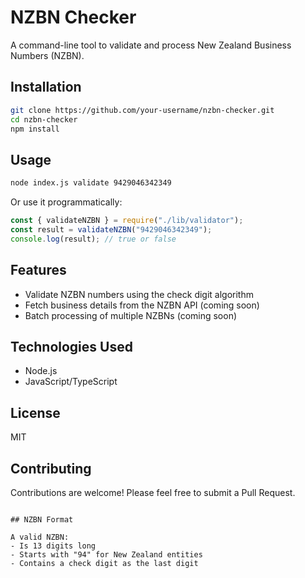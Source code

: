 # NZBN Checker

A command-line tool to validate and process New Zealand Business Numbers (NZBN).

## Installation

```bash
git clone https://github.com/your-username/nzbn-checker.git
cd nzbn-checker
npm install
```

## Usage

```bash
node index.js validate 9429046342349
```

Or use it programmatically:

```javascript
const { validateNZBN } = require("./lib/validator");
const result = validateNZBN("9429046342349");
console.log(result); // true or false
```

## Features

- Validate NZBN numbers using the check digit algorithm
- Fetch business details from the NZBN API (coming soon)
- Batch processing of multiple NZBNs (coming soon)

## Technologies Used

- Node.js
- JavaScript/TypeScript

## License

MIT

## Contributing

Contributions are welcome! Please feel free to submit a Pull Request.

```

## NZBN Format

A valid NZBN:
- Is 13 digits long
- Starts with "94" for New Zealand entities
- Contains a check digit as the last digit
```
